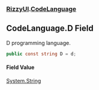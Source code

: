 ### [RizzyUI](RizzyUI 'RizzyUI').[CodeLanguage](RizzyUI.CodeLanguage 'RizzyUI.CodeLanguage')

## CodeLanguage.D Field

D programming language.

```csharp
public const string D = d;
```

#### Field Value
[System.String](https://docs.microsoft.com/en-us/dotnet/api/System.String 'System.String')